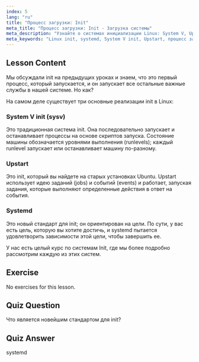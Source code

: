 ```yaml
---
index: 5
lang: "ru"
title: "Процесс загрузки: Init"
meta_title: "Процесс загрузки: Init - Загрузка системы"
meta_description: "Узнайте о системах инициализации Linux: System V, Upstart и systemd. Поймите их роль в процессе загрузки и то, как они управляют службами. Начните свое путешествие в Linux!"
meta_keywords: "Linux init, systemd, System V init, Upstart, процесс загрузки Linux, учебник по Linux, Linux для начинающих, руководство по Linux"
---
```


## Lesson Content

Мы обсуждали init на предыдущих уроках и знаем, что это первый процесс, который запускается, и он запускает все остальные важные службы в нашей системе. Но как?

На самом деле существует три основные реализации init в Linux:

### System V init (sysv)

Это традиционная система init. Она последовательно запускает и останавливает процессы на основе скриптов запуска. Состояние машины обозначается уровнями выполнения (runlevels); каждый runlevel запускает или останавливает машину по-разному.

### Upstart

Это init, который вы найдете на старых установках Ubuntu. Upstart использует идею заданий (jobs) и событий (events) и работает, запуская задания, которые выполняют определенные действия в ответ на события.

### Systemd

Это новый стандарт для init; он ориентирован на цели. По сути, у вас есть цель, которую вы хотите достичь, и systemd пытается удовлетворить зависимости этой цели, чтобы завершить ее.

У нас есть целый курс по системам Init, где мы более подробно рассмотрим каждую из этих систем.

## Exercise

No exercises for this lesson.

## Quiz Question

Что является новейшим стандартом для init?

## Quiz Answer

systemd
